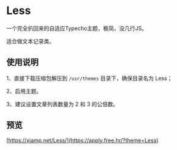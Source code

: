 # Less

一个完全扒回来的自适应Typecho主题，极简，没几行JS。

适合做文本记录类。

## 使用说明

1、直接下载压缩包解压到 `/usr/themes` 目录下，确保目录名为 Less；

2、启用主题。

3、建议设置文章列表数量为 2 和 3 的公倍数。

## 预览

[https://xiamp.net/Less/](https://apply.free.hr/?theme=Less)
